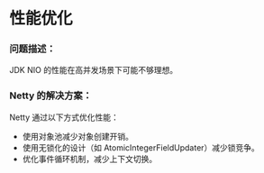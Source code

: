 # 性能优化
### 问题描述：
JDK NIO 的性能在高并发场景下可能不够理想。

### Netty 的解决方案：
Netty 通过以下方式优化性能：
- 使用对象池减少对象创建开销。
- 使用无锁化的设计（如 AtomicIntegerFieldUpdater）减少锁竞争。
- 优化事件循环机制，减少上下文切换。

